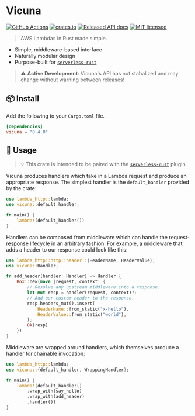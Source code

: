 # Vicuna

[![GitHub Actions](https://github.com/PocketDerm/vicuna/workflows/Rust/badge.svg)](https://github.com/PocketDerm/vicuna/actions) [![crates.io](http://meritbadge.herokuapp.com/vicuna)](https://crates.io/crates/vicuna) [![Released API docs](https://docs.rs/vicuna/badge.svg)](http://docs.rs/vicuna) [![MIT licensed](https://img.shields.io/badge/license-MIT-blue.svg)](./LICENSE)

> AWS Lambdas in Rust made simple. 

- Simple, middleware-based interface
- Naturally modular design
- Purpose-built for [`serverless-rust`](https://www.npmjs.com/package/serverless-rust)

> ⚠️ **Active Development**: Vicuna's API has not stabalized and may change without warning between releases!

## 📦 Install

Add the following to your `Cargo.toml` file.

```toml
[dependencies]
vicuna = "0.4.0"
```

## 🤸 Usage

> 💡 This crate is intended to be paired with the [`serverless-rust`](https://www.npmjs.com/package/serverless-rust) plugin.

Vicuna produces handlers which take in a Lambda request and produce an
appropriate response. The simplest handler is the `default_handler` provided by
the crate:

```rust
use lambda_http::lambda;
use vicuna::default_handler;

fn main() {
    lambda!(default_handler())
}
```

Handlers can be composed from middleware which can handle the request-response
lifecycle in an arbitrary fashion. For example, a middleware that adds a
header to our response could look like this:

```rust
use lambda_http::http::header::{HeaderName, HeaderValue};
use vicuna::Handler;

fn add_header(handler: Handler) -> Handler {
    Box::new(move |request, context| {
        // Resolve any upstream middleware into a response.
        let mut resp = handler(request, context)?;
        // Add our custom header to the response.
        resp.headers_mut().insert(
            HeaderName::from_static("x-hello"),
            HeaderValue::from_static("world"),
        );
        Ok(resp)
    })
}
```

Middleware are wrapped around handlers, which themselves produce a handler for
chainable invocation:

```rust
use lambda_http::lambda;
use vicuna::{default_handler, WrappingHandler};

fn main() {
    lambda!(default_handler()
        .wrap_with(say_hello)
        .wrap_with(add_header)
        .handler())
}
```
